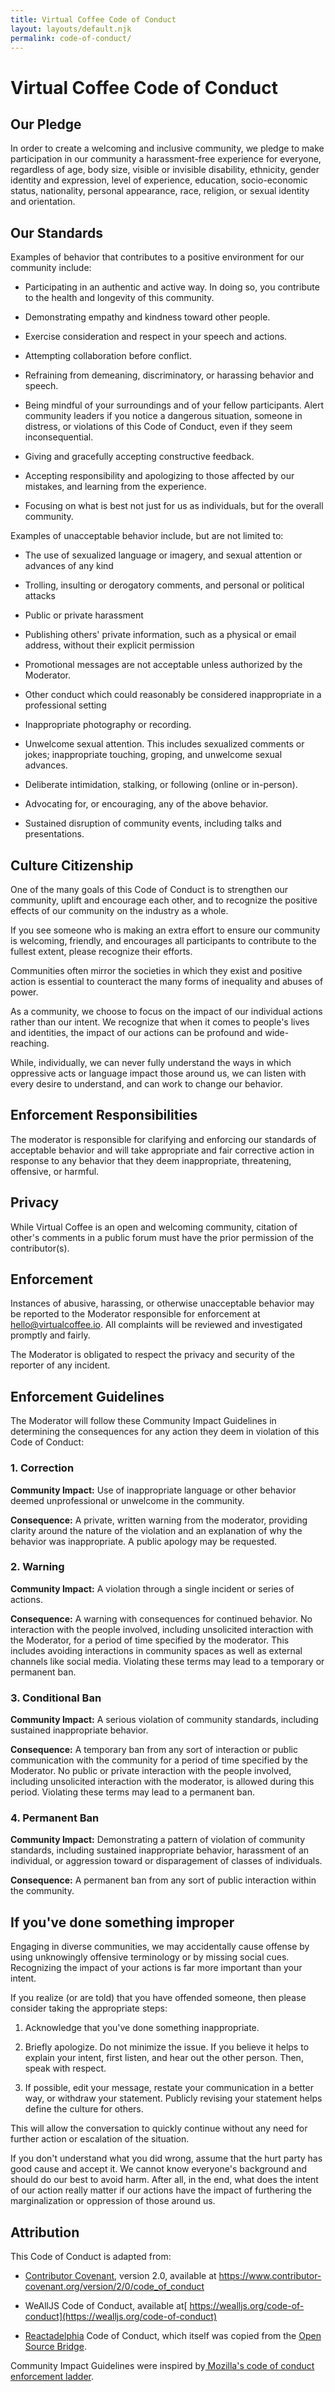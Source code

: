 ```yaml
---
title: Virtual Coffee Code of Conduct
layout: layouts/default.njk
permalink: code-of-conduct/
---
```


# Virtual Coffee Code of Conduct

Our Pledge
----------

In order to create a welcoming and inclusive community, we pledge to make participation in our community a harassment-free experience for everyone, regardless of age, body size, visible or invisible disability, ethnicity, gender identity and expression, level of experience, education, socio-economic status, nationality, personal appearance, race, religion, or sexual identity and orientation.

Our Standards
-------------

Examples of behavior that contributes to a positive environment for our community include:

-   Participating in an authentic and active way. In doing so, you contribute to the health and longevity of this community.

-   Demonstrating empathy and kindness toward other people.

-   Exercise consideration and respect in your speech and actions.

-   Attempting collaboration before conflict.

-   Refraining from demeaning, discriminatory, or harassing behavior and speech.

-   Being mindful of your surroundings and of your fellow participants. Alert community leaders if you notice a dangerous situation, someone in distress, or violations of this Code of Conduct, even if they seem inconsequential.

-   Giving and gracefully accepting constructive feedback.

-   Accepting responsibility and apologizing to those affected by our mistakes, and learning from the experience.

-   Focusing on what is best not just for us as individuals, but for the overall community.

Examples of unacceptable behavior include, but are not limited to:

-   The use of sexualized language or imagery, and sexual attention or advances of any kind

-   Trolling, insulting or derogatory comments, and personal or political attacks

-   Public or private harassment

-   Publishing others' private information, such as a physical or email address, without their explicit permission

-   Promotional messages are not acceptable unless authorized by the Moderator.

-   Other conduct which could reasonably be considered inappropriate in a professional setting

-   Inappropriate photography or recording.

-   Unwelcome sexual attention. This includes sexualized comments or jokes; inappropriate touching, groping, and unwelcome sexual advances.

-   Deliberate intimidation, stalking, or following (online or in-person).

-   Advocating for, or encouraging, any of the above behavior.

-   Sustained disruption of community events, including talks and presentations.

Culture Citizenship
-------------------

One of the many goals of this Code of Conduct is to strengthen our community, uplift and encourage each other, and to recognize the positive effects of our community on the industry as a whole.

If you see someone who is making an extra effort to ensure our community is welcoming, friendly, and encourages all participants to contribute to the fullest extent, please recognize their efforts.

Communities often mirror the societies in which they exist and positive action is essential to counteract the many forms of inequality and abuses of power.

As a community, we choose to focus on the impact of our individual actions rather than our intent. We recognize that when it comes to people's lives and identities, the impact of our actions can be profound and wide-reaching.

While, individually, we can never fully understand the ways in which oppressive acts or language impact those around us, we can listen with every desire to understand, and can work to change our behavior.

Enforcement Responsibilities
----------------------------

The moderator is responsible for clarifying and enforcing our standards of acceptable behavior and will take appropriate and fair corrective action in response to any behavior that they deem inappropriate, threatening, offensive, or harmful.

Privacy
-------

While Virtual Coffee is an open and welcoming community, citation of other's comments in a public forum must have the prior permission of the contributor(s).

Enforcement
-----------

Instances of abusive, harassing, or otherwise unacceptable behavior may be reported to the Moderator responsible for enforcement at hello@virtualcoffee.io. All complaints will be reviewed and investigated promptly and fairly.

The Moderator is obligated to respect the privacy and security of the reporter of any incident.

Enforcement Guidelines
----------------------

The Moderator will follow these Community Impact Guidelines in determining the consequences for any action they deem in violation of this Code of Conduct:

### 1\. Correction

**Community Impact:** Use of inappropriate language or other behavior deemed unprofessional or unwelcome in the community.

**Consequence:** A private, written warning from the moderator, providing clarity around the nature of the violation and an explanation of why the behavior was inappropriate. A public apology may be requested.

### 2\. Warning

**Community Impact:** A violation through a single incident or series of actions.

**Consequence:** A warning with consequences for continued behavior. No interaction with the people involved, including unsolicited interaction with the Moderator, for a period of time specified by the moderator. This includes avoiding interactions in community spaces as well as external channels like social media. Violating these terms may lead to a temporary or permanent ban.

### 3\. Conditional Ban

**Community Impact:** A serious violation of community standards, including sustained inappropriate behavior.

**Consequence:** A temporary ban from any sort of interaction or public communication with the community for a period of time specified by the Moderator. No public or private interaction with the people involved, including unsolicited interaction with the moderator, is allowed during this period. Violating these terms may lead to a permanent ban.

### 4\. Permanent Ban

**Community Impact:** Demonstrating a pattern of violation of community standards, including sustained inappropriate behavior, harassment of an individual, or aggression toward or disparagement of classes of individuals.

**Consequence:** A permanent ban from any sort of public interaction within the community.

If you've done something improper
---------------------------------

Engaging in diverse communities, we may accidentally cause offense by using unknowingly offensive terminology or by missing social cues. Recognizing the impact of your actions is far more important than your intent.

If you realize (or are told) that you have offended someone, then please consider taking the appropriate steps:

1.  Acknowledge that you've done something inappropriate.

2.  Briefly apologize. Do not minimize the issue. If you believe it helps to explain your intent, first listen, and hear out the other person. Then, speak with respect.

3.  If possible, edit your message, restate your communication in a better way, or withdraw your statement. Publicly revising your statement helps define the culture for others.

This will allow the conversation to quickly continue without any need for further action or escalation of the situation.

If you don't understand what you did wrong, assume that the hurt party has good cause and accept it. We cannot know everyone's background and should do our best to avoid harm. After all, in the end, what does the intent of our action really matter if our actions have the impact of furthering the marginalization or oppression of those around us.

Attribution
-----------

This Code of Conduct is adapted from:

-   [Contributor Covenant](https://www.contributor-covenant.org/version/2/0/code_of_conduct), version 2.0, available at <https://www.contributor-covenant.org/version/2/0/code_of_conduct>

-   WeAllJS Code of Conduct, available at[  https://wealljs.org/code-of-conduct](https://wealljs.org/code-of-conduct)

-   [Reactadelphia](https://www.meetup.com/Reactadelphia) Code of Conduct, which itself was copied from the [Open Source Bridge](http://opensourcebridge.org/about/code-of-conduct).

Community Impact Guidelines were inspired by[ Mozilla's code of conduct enforcement ladder](https://github.com/mozilla/diversity).